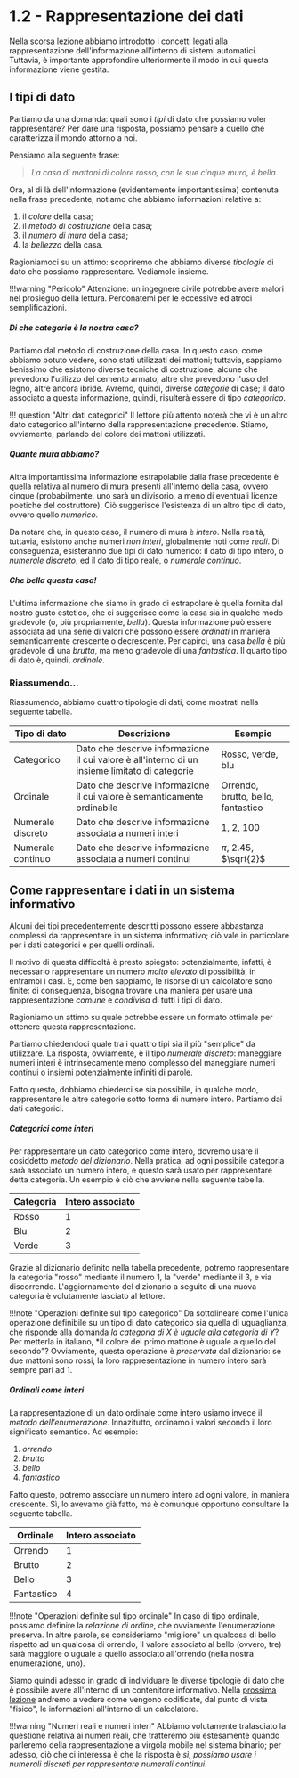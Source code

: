 # 1.2 - Rappresentazione dei dati

Nella [scorsa lezione](01_intro_inf.md) abbiamo introdotto i concetti legati alla rappresentazione dell'informazione all'interno di sistemi automatici. Tuttavia, è importante approfondire ulteriormente il modo in cui questa informazione viene gestita.

## I tipi di dato

Partiamo da una domanda: quali sono i *tipi* di dato che possiamo voler rappresentare? Per dare una risposta, possiamo pensare a quello che caratterizza il mondo attorno a noi.

Pensiamo alla seguente frase:

> *La casa di mattoni di colore rosso, con le sue cinque mura, è bella.*

Ora, al di là dell'informazione (evidentemente importantissima) contenuta nella frase precedente, notiamo che abbiamo informazioni relative a:

1. il *colore* della casa;
2. il *metodo di costruzione* della casa;
3. il *numero di mura* della casa;
4. la *bellezza* della casa.

Ragioniamoci su un attimo: scopriremo che abbiamo diverse *tipologie* di dato che possiamo rappresentare. Vediamole insieme.

!!!warning "Pericolo"
    Attenzione: un ingegnere civile potrebbe avere malori nel prosieguo della lettura. Perdonatemi per le eccessive ed atroci semplificazioni.

##### Di che categoria è la nostra casa?

Partiamo dal metodo di costruzione della casa. In questo caso, come abbiamo potuto vedere, sono stati utilizzati dei mattoni; tuttavia, sappiamo benissimo che esistono diverse tecniche di costruzione, alcune che prevedono l'utilizzo del cemento armato, altre che prevedono l'uso del legno, altre ancora ibride. Avremo, quindi, diverse *categorie* di case; il dato associato a questa informazione, quindi, risulterà essere di tipo *categorico*. 

!!! question "Altri dati categorici"
    Il lettore più attento noterà che vi è un altro dato categorico all'interno della rappresentazione precedente. Stiamo, ovviamente, parlando del colore dei mattoni utilizzati.

##### Quante mura abbiamo?

Altra importantissima informazione estrapolabile dalla frase precedente è quella relativa al numero di mura presenti all'interno della casa, ovvero cinque (probabilmente, uno sarà un divisorio, a meno di eventuali licenze poetiche del costruttore). Ciò suggerisce l'esistenza di un altro tipo di dato, ovvero quello *numerico*.

Da notare che, in questo caso, il numero di mura è *intero*. Nella realtà, tuttavia, esistono anche numeri *non interi*, globalmente noti come *reali*. Di conseguenza, esisteranno due tipi di dato numerico: il dato di tipo intero, o *numerale discreto*, ed il dato di tipo reale, o *numerale continuo*.

##### Che bella questa casa!

L'ultima informazione che siamo in grado di estrapolare è quella fornita dal nostro gusto estetico, che ci suggerisce come la casa sia in qualche modo gradevole (o, più propriamente, *bella*). Questa informazione può essere associata ad una serie di valori che possono essere *ordinati* in maniera semanticamente crescente o decrescente. Per capirci, una casa *bella* è più gradevole di una *brutta*, ma meno gradevole di una *fantastica*. Il quarto tipo di dato è, quindi, *ordinale*.

### Riassumendo...

Riassumendo, abbiamo quattro tipologie di dati, come mostrati nella seguente tabella.

| Tipo di dato | Descrizione | Esempio |
| ------------ | ----------- | ------- |
| Categorico | Dato che descrive informazione il cui valore è all'interno di un insieme limitato di categorie | Rosso, verde, blu |
| Ordinale | Dato che descrive informazione il cui valore è semanticamente ordinabile | Orrendo, brutto, bello, fantastico |
| Numerale discreto | Dato che descrive informazione associata a numeri interi | 1, 2, 100 |
| Numerale continuo | Dato che descrive informazione associata a numeri continui | $\pi$, 2.45, $\sqrt{2}$ |

## Come rappresentare i dati in un sistema informativo

Alcuni dei tipi precedentemente descritti possono essere abbastanza complessi da rappresentare in un sistema informativo; ciò vale in particolare per i dati categorici e per quelli ordinali.

Il motivo di questa difficoltà è presto spiegato: potenzialmente, infatti, è necessario rappresentare un numero *molto elevato* di possibilità, in entrambi i casi. E, come ben sappiamo, le risorse di un calcolatore sono finite: di conseguenza, bisogna trovare una maniera per usare una rappresentazione *comune* e *condivisa* di tutti i tipi di dato.

Ragioniamo un attimo su quale potrebbe essere un formato ottimale per ottenere questa rappresentazione.

Partiamo chiedendoci quale tra i quattro tipi sia il più "semplice" da utilizzare. La risposta, ovviamente, è il tipo *numerale discreto*: maneggiare numeri interi è intrinsecamente meno complesso del maneggiare numeri continui o insiemi potenzialmente infiniti di parole.

Fatto questo, dobbiamo chiederci se sia possibile, in qualche modo, rappresentare le altre categorie sotto forma di numero intero. Partiamo dai dati categorici.

##### Categorici come interi

Per rappresentare un dato categorico come intero, dovremo usare il cosiddetto *metodo del dizionario*. Nella pratica, ad ogni possibile categoria sarà associato un numero intero, e questo sarà usato per rappresentare detta categoria. Un esempio è ciò che avviene nella seguente tabella.

| Categoria | Intero associato |
| --------- | ---------------- |
| Rosso | 1 |
| Blu | 2 |
| Verde | 3 |

Grazie al dizionario definito nella tabella precedente, potremo rappresentare la categoria "rosso" mediante il numero 1, la "verde" mediante il 3, e via discorrendo. L'aggiornamento del dizionario a seguito di una nuova categoria è volutamente lasciato al lettore.

!!!note "Operazioni definite sul tipo categorico"
    Da sottolineare come l'unica operazione definibile su un tipo di dato categorico sia quella di uguaglianza, che risponde alla domanda *la categoria di X è uguale alla categoria di Y*? Per metterla in italiano, *il colore del primo mattone è uguale a quello del secondo"? Ovviamente, questa operazione è *preservata* dal dizionario: se due mattoni sono rossi, la loro rappresentazione in numero intero sarà sempre pari ad $1$.

##### Ordinali come interi

La rappresentazione di un dato ordinale come intero usiamo invece il *metodo dell'enumerazione*. Innazitutto, ordinamo i valori secondo il loro significato semantico. Ad esempio:

1. *orrendo*
2. *brutto*
3. *bello*
4. *fantastico*

Fatto questo, potremo associare un numero intero ad ogni valore, in maniera crescente. Sì, lo avevamo già fatto, ma è comunque opportuno consultare la seguente tabella.

| Ordinale | Intero associato |
| --------- | ---------------- |
| Orrendo | 1 |
| Brutto | 2 |
| Bello | 3 |
| Fantastico | 4 |

!!!note "Operazioni definite sul tipo ordinale"
    In caso di tipo ordinale, possiamo definire la *relazione di ordine*, che ovviamente l'enumerazione preserva. In altre parole, se consideriamo "migliore" un qualcosa di bello rispetto ad un qualcosa di orrendo, il valore associato al bello (ovvero, tre) sarà maggiore o uguale a quello associato all'orrendo (nella nostra enumerazione, uno).

Siamo quindi adesso in grado di individuare le diverse tipologie di dato che è possibile avere all'interno di un contenitore informativo. Nella [prossima lezione](03_dig_an.md) andremo a vedere come vengono codificate, dal punto di vista "fisico", le informazioni all'interno di un calcolatore.

!!!warning "Numeri reali e numeri interi"
    Abbiamo volutamente tralasciato la questione relativa ai numeri reali, che tratteremo più estesamente quando parleremo della rappresentazione a virgola mobile nel sistema binario; per adesso, ciò che ci interessa è che la risposta è *sì, possiamo usare i numerali discreti per rappresentare numerali continui*.
